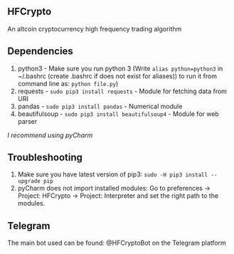 ## HFCrypto

An altcoin cryptocurrency high frequency trading algorithm


## Dependencies

1. python3 - Make sure you run python 3 (Write `alias python=python3` in ~/.bashrc (create .bashrc if does not exist for aliases))
              to run it from command line as: `python file.py`)
2. requests - `sudo pip3 install requests` - Module for fetching data from URI
3. pandas - `sudo pip3 install pandas` - Numerical module
4. beautifulsoup - `sudo pip3 install beautifulsoup4` - Module for web parser

*I recommend using pyCharm*


## Troubleshooting

1. Make sure you have latest version of pip3:
    `sudo -H pip3 install --upgrade pip`
2. pyCharm does not import installed modules:
    Go to preferences -> Project: HFCrypto -> Project: Interpreter and set the right path to the modules.
    
## Telegram

The main bot used can be found: @HFCryptoBot on the Telegram platform
